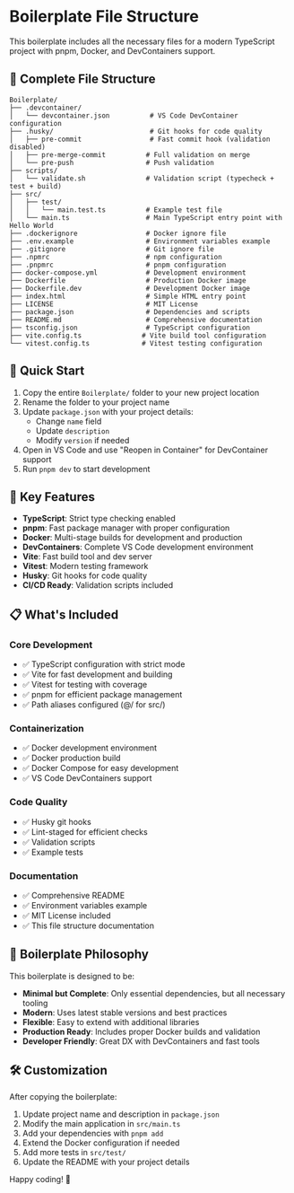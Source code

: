 # Boilerplate File Structure

This boilerplate includes all the necessary files for a modern TypeScript project with pnpm, Docker, and DevContainers support.

## 📁 Complete File Structure

```
Boilerplate/
├── .devcontainer/
│   └── devcontainer.json          # VS Code DevContainer configuration
├── .husky/                        # Git hooks for code quality
│   ├── pre-commit                 # Fast commit hook (validation disabled)
│   ├── pre-merge-commit          # Full validation on merge
│   └── pre-push                  # Push validation
├── scripts/
│   └── validate.sh               # Validation script (typecheck + test + build)
├── src/
│   ├── test/
│   │   └── main.test.ts          # Example test file
│   └── main.ts                   # Main TypeScript entry point with Hello World
├── .dockerignore                 # Docker ignore file
├── .env.example                  # Environment variables example
├── .gitignore                    # Git ignore file
├── .npmrc                        # npm configuration
├── .pnpmrc                       # pnpm configuration
├── docker-compose.yml            # Development environment
├── Dockerfile                    # Production Docker image
├── Dockerfile.dev                # Development Docker image
├── index.html                    # Simple HTML entry point
├── LICENSE                       # MIT License
├── package.json                  # Dependencies and scripts
├── README.md                     # Comprehensive documentation
├── tsconfig.json                 # TypeScript configuration
├── vite.config.ts               # Vite build tool configuration
└── vitest.config.ts             # Vitest testing configuration
```

## 🚀 Quick Start

1. Copy the entire `Boilerplate/` folder to your new project location
2. Rename the folder to your project name
3. Update `package.json` with your project details:
   - Change `name` field
   - Update `description`
   - Modify `version` if needed
4. Open in VS Code and use "Reopen in Container" for DevContainer support
5. Run `pnpm dev` to start development

## 🔧 Key Features

- **TypeScript**: Strict type checking enabled
- **pnpm**: Fast package manager with proper configuration
- **Docker**: Multi-stage builds for development and production
- **DevContainers**: Complete VS Code development environment
- **Vite**: Fast build tool and dev server
- **Vitest**: Modern testing framework
- **Husky**: Git hooks for code quality
- **CI/CD Ready**: Validation scripts included

## 📋 What's Included

### Core Development

- ✅ TypeScript configuration with strict mode
- ✅ Vite for fast development and building
- ✅ Vitest for testing with coverage
- ✅ pnpm for efficient package management
- ✅ Path aliases configured (@/ for src/)

### Containerization

- ✅ Docker development environment
- ✅ Docker production build
- ✅ Docker Compose for easy development
- ✅ VS Code DevContainers support

### Code Quality

- ✅ Husky git hooks
- ✅ Lint-staged for efficient checks
- ✅ Validation scripts
- ✅ Example tests

### Documentation

- ✅ Comprehensive README
- ✅ Environment variables example
- ✅ MIT License included
- ✅ This file structure documentation

## 🎯 Boilerplate Philosophy

This boilerplate is designed to be:

- **Minimal but Complete**: Only essential dependencies, but all necessary tooling
- **Modern**: Uses latest stable versions and best practices
- **Flexible**: Easy to extend with additional libraries
- **Production Ready**: Includes proper Docker builds and validation
- **Developer Friendly**: Great DX with DevContainers and fast tools

## 🛠️ Customization

After copying the boilerplate:

1. Update project name and description in `package.json`
2. Modify the main application in `src/main.ts`
3. Add your dependencies with `pnpm add`
4. Extend the Docker configuration if needed
5. Add more tests in `src/test/`
6. Update the README with your project details

Happy coding! 🎉
